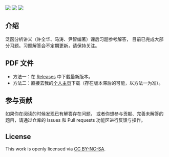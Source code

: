 ![](https://img.shields.io/badge/Compile-XeLaTeX-red)
![](https://badgen.net/github/stars/SwitWu/FunctionalAnalysisXQHsolution)
[![](https://badgen.net/github/release/SwitWu/FunctionalAnalysisXQHsolution/stable)](https://github.com/SwitWu/FunctionalAnalysisXQHsolution/releases)
## 介绍

泛函分析讲义（许全华、马涛、尹智编著）课后习题参考解答，
目前已完成大部分习题。习题解答会不定期更新，请保持关注。

## PDF 文件

+ 方法一：在 [Releases](https://github.com/SwitWu/FunctionalAnalysisXQHsolution/releases) 中下载最新版本。
+ 方法二：直接去我的[个人主页](https://switwu.github.io)下载（存在版本滞后的可能，以方法一为准）。

## 参与贡献

如果你在阅读的时候发现已有解答存在问题，
或者你想参与贡献、完善未解答的题目，请通过仓库的 Issues 和 Pull requests 功能区进行反馈与操作。

## License

This work is openly licensed via [CC BY-NC-SA](https://creativecommons.org/licenses/by-nc-sa/4.0/).
